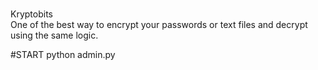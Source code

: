 </br>Kryptobits</br>
One of the best way to encrypt your passwords or text files and decrypt using the same logic.

#START
python admin.py
